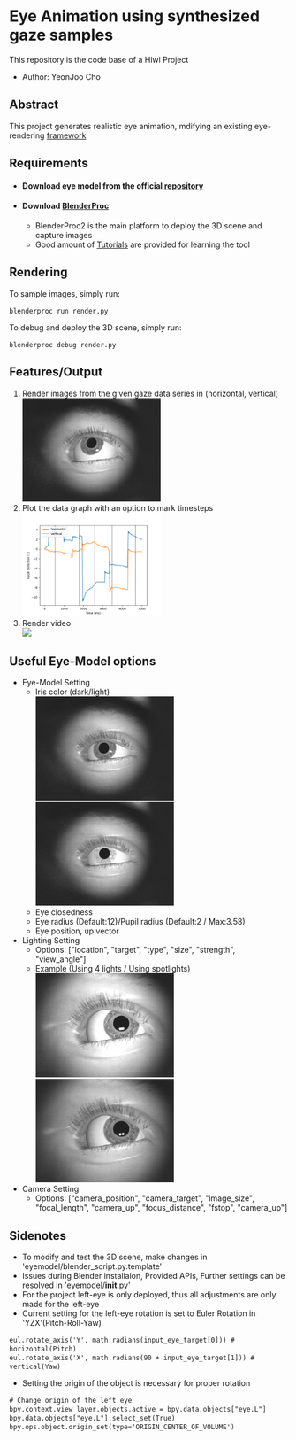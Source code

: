 # Eye Animation using synthesized gaze samples
This repository is the code base of a Hiwi Project 

* Author: YeonJoo Cho 

## Abstract
This project generates realistic eye animation, mdifying an existing eye-rendering [framework](https://www.cl.cam.ac.uk/research/rainbow/projects/eyerender/)
 

## Requirements  

- #### Download eye model from the official [repository](https://github.com/LeszekSwirski/eyemodel)

- #### Download [BlenderProc](https://github.com/DLR-RM/BlenderProc)
    - BlenderProc2 is the main platform to deploy the 3D scene and capture images
    - Good amount of [Tutorials](https://github.com/DLR-RM/BlenderProc/tree/main/examples) are provided for learning the tool
   

## Rendering 

To sample images, simply run:

```
blenderproc run render.py
```
To debug and deploy the 3D scene, simply run:

```
blenderproc debug render.py
``` 

## Features/Output
1. Render images from the given gaze data series in (horizontal, vertical) 
<br><img src="assets/sample2530.png" width="250"><br> 
2. Plot the data graph with an option to mark timesteps
<br><img src="assets/fig.png" width="250"><br> 
3. Render video
<br><img src="assets/animation.gif" width="250"><br> 

## Useful Eye-Model options
- Eye-Model Setting 
    - Iris color (dark/light)
    <br><img src="assets/iris_dark.png" width="250"> <img src="assets/iris_light.png" width="250"><br> 
    - Eye closedness
    - Eye radius (Default:12)/Pupil radius (Default:2 / Max:3.58)
    - Eye position, up vector
- Lighting Setting
    - Options: ["location", "target", "type", "size", "strength", "view_angle"]
    - Example (Using 4 lights / Using spotlights)
    <br><img src="assets/4Lights.png" width="250"> <img src="assets/spotLight.png" width="250"><br> 
- Camera Setting
    - Options: ["camera_position", "camera_target", "image_size", "focal_length", "camera_up", "focus_distance", "fstop", "camera_up"]

## Sidenotes
- To modify and test the 3D scene, make changes in 'eyemodel/blender_script.py.template'  
- Issues during Blender installaion, Provided APIs, Further settings can be resolved in 'eyemodel/__init__.py'
- For the project left-eye is only deployed, thus all adjustments are only made for the left-eye
- Current setting for the left-eye rotation is set to Euler Rotation in 'YZX'(Pitch-Roll-Yaw)
``` 
eul.rotate_axis('Y', math.radians(input_eye_target[0])) # horizontal(Pitch)
eul.rotate_axis('X', math.radians(90 + input_eye_target[1])) # vertical(Yaw)
```
- Setting the origin of the object is necessary for proper rotation 
```
# Change origin of the left eye
bpy.context.view_layer.objects.active = bpy.data.objects["eye.L"]
bpy.data.objects["eye.L"].select_set(True)
bpy.ops.object.origin_set(type='ORIGIN_CENTER_OF_VOLUME')
```

